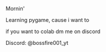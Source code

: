 Mornin'

Learning pygame, cause i want to

if you want to colab dm me on discord

Discord: @bossfire001_yt
